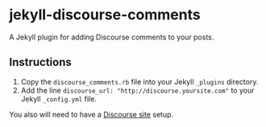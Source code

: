 jekyll-discourse-comments
=========================

A Jekyll plugin for adding Discourse comments to your posts.

## Instructions

1. Copy the `discourse_comments.rb` file into your Jekyll `_plugins` directory.
2. Add the line `discourse_url: "http://discourse.yoursite.com"` to your Jekyll `_config.yml` file.

You also will need to have a [Discourse site](http://eviltrout.com/2014/01/22/embedding-discourse.html) setup.

